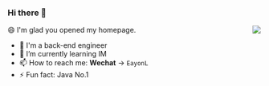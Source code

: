 <!--
**EayonLee/EayonLee** is a ✨ _special_ ✨ repository because its `README.md` (this file) appears on your GitHub profile.

Here are some ideas to get you started:

- 🔭 I’m currently working on ...
- 🌱 I’m currently learning ...
- 👯 I’m looking to collaborate on ...
- 🤔 I’m looking for help with ...
- 💬 Ask me about ...
- 📫 How to reach me: ...
- 😄 Pronouns: ...
- ⚡ Fun fact: ...
-->



### Hi there 👋

<img align="right" src="https://github-readme-stats.vercel.app/api?username=EayonLee&show_icons=true&icon_color=CE1D2D&text_color=718096&bg_color=ffffff&hide_title=true" />


😄 I'm glad you opened my homepage.

- 🔭 I'm a back-end engineer
- 🌱 I’m currently learning IM
- 📫 How to reach me: **Wechat** -> `EayonL`
- ⚡ Fun fact: Java No.1
